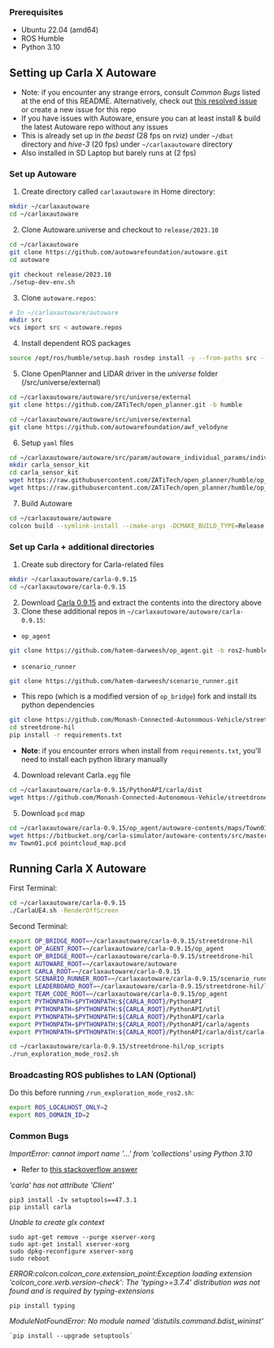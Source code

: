 ### Prerequisites
- Ubuntu 22.04 (amd64)
- ROS Humble
- Python 3.10

## Setting up Carla X Autoware
- Note: if you encounter any strange errors, consult *Common Bugs* listed at the end of this README. Alternatively, check out [this resolved issue](https://github.com/hatem-darweesh/op_bridge/issues/27) or create a new issue for this repo
- If you have issues with Autoware, ensure you can at least install & build the latest Autoware repo without any issues 
- This is already set up in *the beast* (28 fps on rviz) under `~/dbat` directory and *hive-3* (20 fps) under `~/carlaxautoware` directory 
- Also installed in SD Laptop but barely runs at (2 fps)

### Set up Autoware
1. Create directory called `carlaxautoware` in Home directory:
```bash
mkdir ~/carlaxautoware
cd ~/carlaxautoware
```

2. Clone Autoware.universe and checkout to `release/2023.10`
```sh
cd ~/carlaxautoware
git clone https://github.com/autowarefoundation/autoware.git 
cd autoware
```

```sh
git checkout release/2023.10
./setup-dev-env.sh
```

3. Clone `autoware.repos`:
```sh
# In ~/carlaxautoware/autoware
mkdir src 
vcs import src < autoware.repos
```

4. Install dependent ROS packages 
```sh
source /opt/ros/humble/setup.bash rosdep install -y --from-paths src --ignore-src --rosdistro $ROS_DISTRO
```

5. Clone OpenPlanner and LIDAR driver in the *universe* folder (/src/universe/external)
```sh
cd ~/carlaxautoware/autoware/src/universe/external
git clone https://github.com/ZATiTech/open_planner.git -b humble
```

```sh
cd ~/carlaxautoware/autoware/src/universe/external
git clone https://github.com/autowarefoundation/awf_velodyne
```

6. Setup `yaml` files
```sh
cd ~/carlaxautoware/autoware/src/param/autoware_individual_params/individual_params/config/default/
mkdir carla_sensor_kit
cd carla_sensor_kit
wget https://raw.githubusercontent.com/ZATiTech/open_planner/humble/op_carla_bridge/carla_sensor_kit_launch/carla_sensor_kit_description/config/sensor_kit_calibration.yaml
wget https://raw.githubusercontent.com/ZATiTech/open_planner/humble/op_carla_bridge/carla_sensor_kit_launch/carla_sensor_kit_description/config/sensors_calibration.yaml
```

7. Build Autoware
```sh
cd ~/carlaxautoware/autoware
colcon build --symlink-install --cmake-args -DCMAKE_BUILD_TYPE=Release
```

### Set up Carla + additional directories
1. Create sub directory for Carla-related files
```sh
mkdir ~/carlaxautoware/carla-0.9.15
cd ~/carlaxautoware/carla-0.9.15
```

2. Download [Carla 0.9.15](https://github.com/carla-simulator/carla/releases) and extract the contents into the directory above
3. Clone these additional repos in `~/carlaxautoware/autoware/carla-0.9.15`:
- `op_agent`
```sh
git clone https://github.com/hatem-darweesh/op_agent.git -b ros2-humble
```
  
- `scenario_runner`
```sh
git clone https://github.com/hatem-darweesh/scenario_runner.git
```

- This repo (which is a modified version of `op_bridge`) fork and install its python dependencies
```sh
git clone https://github.com/Monash-Connected-Autonomous-Vehicle/streetdrone-hil.git -b carla_autoware
cd streetdrone-hil
pip install -r requirements.txt
```
- **Note**: if you encounter errors when install from `requirements.txt`, you'll need to install each python library manually

4. Download relevant Carla`.egg` file
```sh
cd ~/carlaxautoware/carla-0.9.15/PythonAPI/carla/dist
wget https://github.com/Monash-Connected-Autonomous-Vehicle/streetdrone-hil/blob/carla_autoware/carla-0.9.15-py3.10-linux-x86_64.egg
```

5. Download `pcd` map
```sh
cd ~/carlaxautoware/carla-0.9.15/op_agent/autoware-contents/maps/Town01/
wget https://bitbucket.org/carla-simulator/autoware-contents/src/master/maps/point_cloud_maps/Town01.pcd
mv Town01.pcd pointcloud_map.pcd
```

## Running Carla X Autoware
First Terminal:
```sh
cd ~/carlaxautoware/carla-0.9.15
./CarlaUE4.sh -RenderOffScreen
```

Second Terminal:
```sh
export OP_BRIDGE_ROOT=~/carlaxautoware/carla-0.9.15/streetdrone-hil
export OP_AGENT_ROOT=~/carlaxautoware/carla-0.9.15/op_agent
export OP_BRIDGE_ROOT=~/carlaxautoware/carla-0.9.15/streetdrone-hil
export AUTOWARE_ROOT=~/carlaxautoware/autoware
export CARLA_ROOT=~/carlaxautoware/carla-0.9.15
export SCENARIO_RUNNER_ROOT=~/carlaxautoware/carla-0.9.15/scenario_runner
export LEADERBOARD_ROOT=~/carlaxautoware/carla-0.9.15/streetdrone-hil/leaderboard
export TEAM_CODE_ROOT=~/carlaxautoware/carla-0.9.15/op_agent
export PYTHONPATH=$PYTHONPATH:${CARLA_ROOT}/PythonAPI
export PYTHONPATH=$PYTHONPATH:${CARLA_ROOT}/PythonAPI/util
export PYTHONPATH=$PYTHONPATH:${CARLA_ROOT}/PythonAPI/carla
export PYTHONPATH=$PYTHONPATH:${CARLA_ROOT}/PythonAPI/carla/agents
export PYTHONPATH=$PYTHONPATH:${CARLA_ROOT}/PythonAPI/carla/dist/carla-0.9.15-py3.10-linux-x86_64.egg
```

```sh
cd ~/carlaxautoware/carla-0.9.15/streetdrone-hil/op_scripts
./run_exploration_mode_ros2.sh
```

### Broadcasting ROS publishes to LAN (Optional)
Do this before running `/run_exploration_mode_ros2.sh`:

```sh
export ROS_LOCALHOST_ONLY=2
export ROS_DOMAIN_ID=2
```

### Common Bugs
*ImportError: cannot import name '...' from 'collections' using Python 3.10*
- Refer to [this stackoverflow answer](https://stackoverflow.com/questions/69381312/importerror-cannot-import-name-from-collections-using-python-3-10)


*'carla' has not attribute 'Client'*
```
pip3 install -Iv setuptools==47.3.1
pip install carla
```


*Unable to create glx context*   
```
sudo apt-get remove --purge xserver-xorg
sudo apt-get install xserver-xorg
sudo dpkg-reconfigure xserver-xorg
sudo reboot
```


*ERROR:colcon.colcon_core.extension_point:Exception loading extension 'colcon_core.verb.version-check': The 'typing>=3.7.4' distribution was not found and is required by typing-extensions*
```
pip install typing
```


*ModuleNotFoundError: No module named 'distutils.command.bdist_wininst'*
```
`pip install --upgrade setuptools`
```
